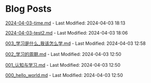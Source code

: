 # Blog Posts

[2024-04-03-time.md](_posts/2024-04-03-time.md) - Last Modified: 2024-04-03 18:13

[2024-04-03-test2.md](_posts/2024-04-03-test2.md) - Last Modified: 2024-04-03 18:06

[003_学习是什么_我该怎么学.md](_posts/003_学习是什么_我该怎么学.md) - Last Modified: 2024-04-03 12:58

[002_学习的周期.md](_posts/002_学习的周期.md) - Last Modified: 2024-04-03 12:50

[001_认知与学习.md](_posts/001_认知与学习.md) - Last Modified: 2024-04-03 12:50

[000_hello_world.md](_posts/000_hello_world.md) - Last Modified: 2024-04-03 12:50

